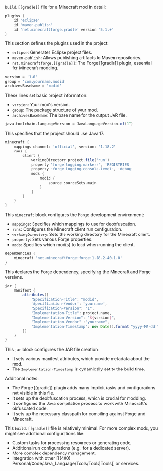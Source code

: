 `build.[[gradle]]` file for a Minecraft mod in detail:

```gradle
plugins {
    id 'eclipse'
    id 'maven-publish'
    id 'net.minecraftforge.gradle' version '5.1.+'
}
```
This section defines the plugins used in the project:
- `eclipse`: Generates Eclipse project files.
- `maven-publish`: Allows publishing artifacts to Maven repositories.
- `net.minecraftforge.[[gradle]]`: The Forge [[gradle]] plugin, essential for Minecraft modding.

```gradle
version = '1.0'
group = 'com.yourname.modid'
archivesBaseName = 'modid'
```
These lines set basic project information:
- `version`: Your mod's version.
- `group`: The package structure of your mod.
- `archivesBaseName`: The base name for the output JAR file.

```gradle
java.toolchain.languageVersion = JavaLanguageVersion.of(17)
```
This specifies that the project should use Java 17.

```gradle
minecraft {
    mappings channel: 'official', version: '1.18.2'
    runs {
        client {
            workingDirectory project.file('run')
            property 'forge.logging.markers', 'REGISTRIES'
            property 'forge.logging.console.level', 'debug'
            mods {
                modid {
                    source sourceSets.main
                }
            }
        }
    }
}
```
This `minecraft` block configures the Forge development environment:
- `mappings`: Specifies which mappings to use for deobfuscation.
- `runs`: Configures the Minecraft client run configuration.
- `workingDirectory`: Sets the working directory for the Minecraft client.
- `property`: Sets various Forge properties.
- `mods`: Specifies which mod(s) to load when running the client.

```gradle
dependencies {
    minecraft 'net.minecraftforge:forge:1.18.2-40.1.0'
}
```
This declares the Forge dependency, specifying the Minecraft and Forge versions.

```gradle
jar {
    manifest {
        attributes([
            "Specification-Title": "modid",
            "Specification-Vendor": "yourname",
            "Specification-Version": "1",
            "Implementation-Title": project.name,
            "Implementation-Version": "${version}",
            "Implementation-Vendor" :"yourname",
            "Implementation-Timestamp": new Date().format("yyyy-MM-dd'T'HH:mm:ssZ")
        ])
    }
}
```
This `jar` block configures the JAR file creation:
- It sets various manifest attributes, which provide metadata about the mod.
- The `Implementation-Timestamp` is dynamically set to the build time.

Additional notes:
- The Forge [[gradle]] plugin adds many implicit tasks and configurations not visible in this file.
- It sets up the deobfuscation process, which is crucial for modding.
- It configures the Java compilation process to work with Minecraft's obfuscated code.
- It sets up the necessary classpath for compiling against Forge and Minecraft.

This `build.[[gradle]]` file is relatively minimal. For more complex mods, you might see additional configurations like:
- Custom tasks for processing resources or generating code.
- Additional run configurations (e.g., for a dedicated server).
- More complex dependency management.
- Integration with other [[(400) Personal/Code/Java_Language/Tools/Tools|Tools]] or services.